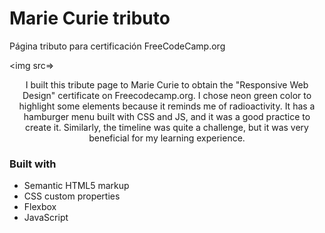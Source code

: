# Marie Curie tributo
Página tributo para certificación FreeCodeCamp.org

<img src=></img>

<p align="center">I built this tribute page to Marie Curie to obtain the "Responsive Web Design" certificate on Freecodecamp.org. I chose neon green color to highlight some elements because it reminds me of radioactivity. It has a hamburger menu built with CSS and JS, and it was a good practice to create it. Similarly, the timeline was quite a challenge, but it was very beneficial for my learning experience.</p>

### Built with

- Semantic HTML5 markup
- CSS custom properties
- Flexbox
- JavaScript
